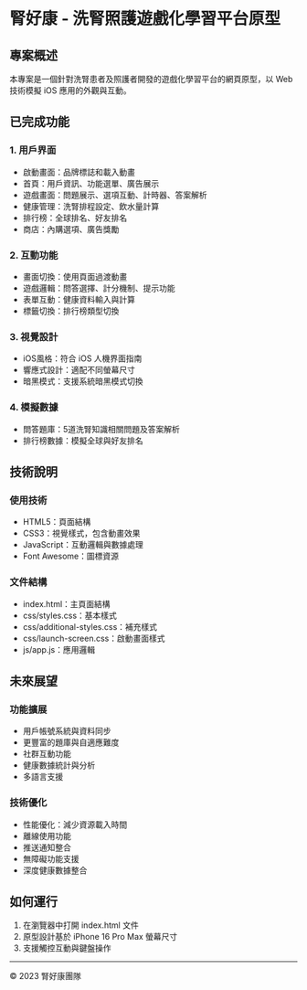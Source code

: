 # 腎好康 - 洗腎照護遊戲化學習平台原型

## 專案概述

本專案是一個針對洗腎患者及照護者開發的遊戲化學習平台的網頁原型，以 Web 技術模擬 iOS 應用的外觀與互動。

## 已完成功能

### 1. 用戶界面
- 啟動畫面：品牌標誌和載入動畫
- 首頁：用戶資訊、功能選單、廣告展示
- 遊戲畫面：問題展示、選項互動、計時器、答案解析
- 健康管理：洗腎排程設定、飲水量計算
- 排行榜：全球排名、好友排名
- 商店：內購選項、廣告獎勵

### 2. 互動功能
- 畫面切換：使用頁面過渡動畫
- 遊戲邏輯：問答選擇、計分機制、提示功能
- 表單互動：健康資料輸入與計算
- 標籤切換：排行榜類型切換

### 3. 視覺設計
- iOS風格：符合 iOS 人機界面指南
- 響應式設計：適配不同螢幕尺寸
- 暗黑模式：支援系統暗黑模式切換

### 4. 模擬數據
- 問答題庫：5道洗腎知識相關問題及答案解析
- 排行榜數據：模擬全球與好友排名

## 技術說明

### 使用技術
- HTML5：頁面結構
- CSS3：視覺樣式，包含動畫效果
- JavaScript：互動邏輯與數據處理
- Font Awesome：圖標資源

### 文件結構
- index.html：主頁面結構
- css/styles.css：基本樣式
- css/additional-styles.css：補充樣式
- css/launch-screen.css：啟動畫面樣式
- js/app.js：應用邏輯

## 未來展望

### 功能擴展
- 用戶帳號系統與資料同步
- 更豐富的題庫與自適應難度
- 社群互動功能
- 健康數據統計與分析
- 多語言支援

### 技術優化
- 性能優化：減少資源載入時間
- 離線使用功能
- 推送通知整合
- 無障礙功能支援
- 深度健康數據整合

## 如何運行
1. 在瀏覽器中打開 index.html 文件
2. 原型設計基於 iPhone 16 Pro Max 螢幕尺寸
3. 支援觸控互動與鍵盤操作

---

© 2023 腎好康團隊 